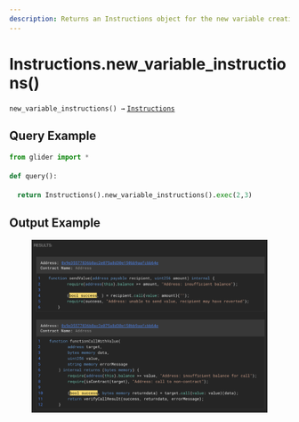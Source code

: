 ```yaml
---
description: Returns an Instructions object for the new variable creation instructions
---
```


# Instructions.new\_variable\_instructions()

`new_variable_instructions() →` [`Instructions`](./)

## Query Example

```python
from glider import *

def query():

  return Instructions().new_variable_instructions().exec(2,3)
```

## Output Example

<figure><img src="../../.gitbook/assets/image (204).png" alt=""><figcaption></figcaption></figure>
